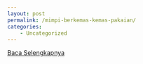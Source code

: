 ```yaml
---
layout: post
permalink: /mimpi-berkemas-kemas-pakaian/
categories:
    - Uncategorized
---
```


[Baca Selengkapnya](/05)